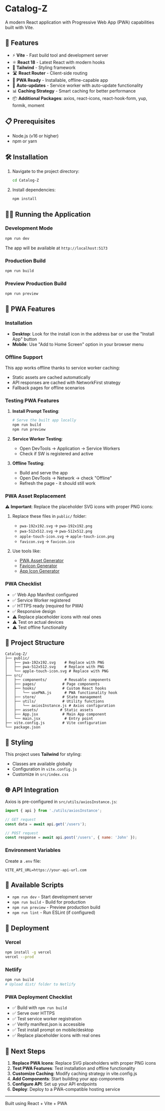 # Catalog-Z

A modern React application with Progressive Web App (PWA) capabilities built with Vite.

## 🚀 Features

- ⚡ **Vite** - Fast build tool and development server
- ⚛️ **React 18** - Latest React with modern hooks
- 🎨 **Tailwind** - Styling framework
- 🛣️ **React Router** - Client-side routing
- 📱 **PWA Ready** - Installable, offline-capable app
- 🔄 **Auto-updates** - Service worker with auto-update functionality
- 📊 **Caching Strategy** - Smart caching for better performance
- 📦 **Additional Packages**: axios, react-icons, react-hook-form, yup, formik, moment

## 📋 Prerequisites

- Node.js (v16 or higher)
- npm or yarn

## 🛠️ Installation

1. Navigate to the project directory:
   ```bash
   cd Catalog-Z
   ```

2. Install dependencies:
   ```bash
   npm install
   ```

## 🏃‍♂️ Running the Application

### Development Mode
```bash
npm run dev
```
The app will be available at `http://localhost:5173`

### Production Build
```bash
npm run build
```

### Preview Production Build
```bash
npm run preview
```

## 📱 PWA Features

### Installation
- **Desktop**: Look for the install icon in the address bar or use the "Install App" button
- **Mobile**: Use "Add to Home Screen" option in your browser menu

### Offline Support
This app works offline thanks to service worker caching:
- Static assets are cached automatically
- API responses are cached with NetworkFirst strategy
- Fallback pages for offline scenarios

### Testing PWA Features

1. **Install Prompt Testing**:
   ```bash
   # Serve the built app locally
   npm run build
   npm run preview
   ```

2. **Service Worker Testing**:
   - Open DevTools → Application → Service Workers
   - Check if SW is registered and active

3. **Offline Testing**:
   - Build and serve the app
   - Open DevTools → Network → check "Offline"
   - Refresh the page - it should still work

### PWA Asset Replacement

⚠️ **Important**: Replace the placeholder SVG icons with proper PNG icons:

1. Replace these files in `public/` folder:
   - `pwa-192x192.svg` → `pwa-192x192.png`
   - `pwa-512x512.svg` → `pwa-512x512.png`
   - `apple-touch-icon.svg` → `apple-touch-icon.png`
   - `favicon.svg` → `favicon.ico`

2. Use tools like:
   - [PWA Asset Generator](https://www.pwabuilder.com/)
   - [Favicon Generator](https://www.favicon-generator.org/)
   - [App Icon Generator](https://appicon.co/)

### PWA Checklist

- ✅ Web App Manifest configured
- ✅ Service Worker registered
- ✅ HTTPS ready (required for PWA)
- ✅ Responsive design
- ⚠️ Replace placeholder icons with real ones
- ⚠️ Test on actual devices
- ⚠️ Test offline functionality

## 📁 Project Structure

```
Catalog-Z/
├── public/
│   ├── pwa-192x192.svg    # Replace with PNG
│   ├── pwa-512x512.svg    # Replace with PNG
│   └── apple-touch-icon.svg # Replace with PNG
├── src/
│   ├── components/        # Reusable components
│   ├── pages/            # Page components
│   ├── hooks/            # Custom React hooks
│   │   └── usePWA.js      # PWA functionality hook
│   ├── store/            # State management
│   ├── utils/            # Utility functions
│   │   └── axiosInstance.js # Axios configuration
│   ├── assets/          # Static assets
│   ├── App.jsx           # Main App component
│   └── main.jsx           # Entry point
├── vite.config.js        # Vite configuration
└── package.json
```

## 🎨 Styling

This project uses **Tailwind** for styling:

- Classes are available globally
- Configuration in `vite.config.js`
- Customize in `src/index.css`

## 🌐 API Integration

Axios is pre-configured in `src/utils/axiosInstance.js`:

```javascript
import { api } from './utils/axiosInstance';

// GET request
const data = await api.get('/users');

// POST request
const response = await api.post('/users', { name: 'John' });
```

### Environment Variables
Create a `.env` file:
```
VITE_API_URL=https://your-api-url.com
```

## 🔧 Available Scripts

- `npm run dev` - Start development server
- `npm run build` - Build for production
- `npm run preview` - Preview production build
- `npm run lint` - Run ESLint (if configured)

## 🚀 Deployment

### Vercel
```bash
npm install -g vercel
vercel --prod
```

### Netlify
```bash
npm run build
# Upload dist/ folder to Netlify
```

### PWA Deployment Checklist
- ✅ Build with `npm run build`
- ✅ Serve over HTTPS
- ✅ Test service worker registration
- ✅ Verify manifest.json is accessible
- ✅ Test install prompt on mobile/desktop
- ✅ Replace placeholder icons with real ones

## 🎯 Next Steps

1. **Replace PWA Icons**: Replace SVG placeholders with proper PNG icons
2. **Test PWA Features**: Test installation and offline functionality
3. **Customize Caching**: Modify caching strategy in vite.config.js
4. **Add Components**: Start building your app components
5. **Configure API**: Set up your API endpoints
6. **Deploy**: Deploy to a PWA-compatible hosting service

---

Built using React + Vite + PWA
